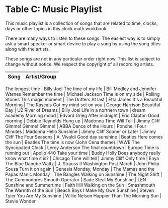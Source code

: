 # Table C: Music Playlist

This music playlist is a collection of songs that are related to time, clocks, days or other topics in this clock math workbook.

There are many ways to listen to these songs. The easiest way is to simply ask a smart speaker or smart device to play a song by using the song titles along with the artists.

These songs are not in any particular order right now. This list is subject to change without notice. We respect the copyright of all recording artists.

Song | Artist/Group 
:--- | :---

The longest time  |  Billy Joel
The time of my life  |  Bill Medley and Jennifer Warnes
Remember the time  |  Michael Jackson
Time is on my side  |  Rolling Stones
This magic moment  |  The Drifters
At last  |  Etta James
It's a Beautiful Morning  |  The Rascals
Got my mind set on you  |  George Harrison
Beautiful Day  |  U2
River of Dreams  |  Billy Joel
Life in a northern town  |  dream academy
Morning mood  |  Edvard Grieg
After midnight  |  Eric Clapton
Good morning  |  Debbie Reynolds
Hung up  |  Madonna
Time Will Tell  |  Jimmy Cliff
Gimme! Gimme! Gimme!  |  ABBA
Dance of the Hours | Ponchelli
Four Minutes  |  Madonna
Hello Sunshine  |  Jimmy Cliff
Sooner or Later  |  Jimmy Cliff
The Four Seasons  |  A. Vivaldi
Good day sunshine  |  Beatles
Here comes the sun  |  Beatles
The time is now (John Cena theme)  |  WWE
The Syncopated Clock  |  Leroy Anderson
The final countdown  |  Europe
Time is running out  |  Apollo 440
Take your time  |  Buddy Holly
Does anybody really know what time it is?  |  Chicago
Time will tell  |  Jimmy Cliff
Only time  |  Enya
The Blue Danube Waltz  |  J. Strauss II
Washington Post March  |  John Philip Sousa
Turn it on again  |  Genesis
Monday, Monday  |  The Mamas and the Papas
Manic Monday  |  The Bangles
Walking on Sunshine  | 
The Night Shift  |  The Commodores
Smooth Operator  |  Sade
Steal My Sunshine  |  LEN
Sunshine and Summertime  |  Faith Hill
Walking on the Sun  |  Smashmouth
The Warmth of the Sun  |  Beach Boys
I Make My Own Sunshine  |  Steven Tyler
You Are My Sunshine  |  Willie Nelson
Happier Than The Morning Sun  |  Stevie Wonder
